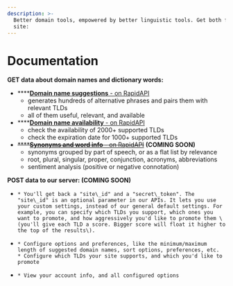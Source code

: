 ```yaml
---
description: >-
  Better domain tools, empowered by better linguistic tools. Get both for your
  site:
---
```


# Documentation

**GET data about domain names and dictionary words:**

* \*\*\*\*[**Domain name suggestions** - on RapidAPI](https://rapidapi.com/nlp-studio/api/domain-name-search1)
  * generates hundreds of alternative phrases and pairs them with relevant TLDs
  * all of them useful, relevant, and available
* \*\*\*\*[**Domain name availability** - on RapidAPI](https://rapidapi.com/nlp-studio/api/domain-name-search1)
  * check the availability of 2000+ supported TLDs
  * check the expiration date for 1000+ supported TLDs
* ~~\*\*\*\*~~[~~**Synonyms and word info** - on RapidAPI~~](https://rapidapi.com/nlp-studio/api/nlp-thesaurus1) **\(COMING SOON\)**
  * synonyms grouped by part of speech, or as a flat list by relevance
  * root, plural, singular, proper, conjunction, acronyms, abbreviations
  * sentiment analysis \(positive or negative connotation\)

**POST data to our server: \(COMING SOON\)**

* ~~~~[~~Create an account~~](account.md#create-a-new-account)~~~~
  * You'll get back a "site\_id" and a "secret\_token". The "site\_id" is an optional parameter in our APIs. It lets you use your custom settings, instead of our general default settings. For example, you can specify which TLDs you support, which ones you want to promote, and how aggressively you'd like to promote them \(you'll give each TLD a score. Bigger score will float it higher to the top of the results\).
* ~~~~[~~Set options~~](account.md#options)~~~~
  * Configure options and preferences, like the minimum/maximum length of suggested domain names, sort options, preferences, etc.
  * Configure which TLDs your site supports, and which you'd like to promote
* ~~~~[~~View what options you have set~~](account.md#account-info-options)~~~~
  * View your account info, and all configured options





